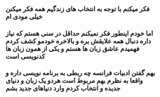 فکر میکنم با توجه به انتخاب های زندگیم همه فکر میکنن خیلی مودی ام
---
اما خودم اینطور فکر نمیکنم حداقل در سنی هستم که نیاز داره دنبال همه علایقش بره و بالاخره خودمو کشف کردم فهمیدم عاشق زبان ها هستم و یکی از همون زبان ها کدنویسی است
---
بهم گفتن ادبیات فرانسه چه ربطی به برنامه نویسی داره و واقعا به نظرم بهم مربوط است هردو یک زبان و دنیای جدیده و انتخاب کردم وارد دنیاهای جدید بشم
---

